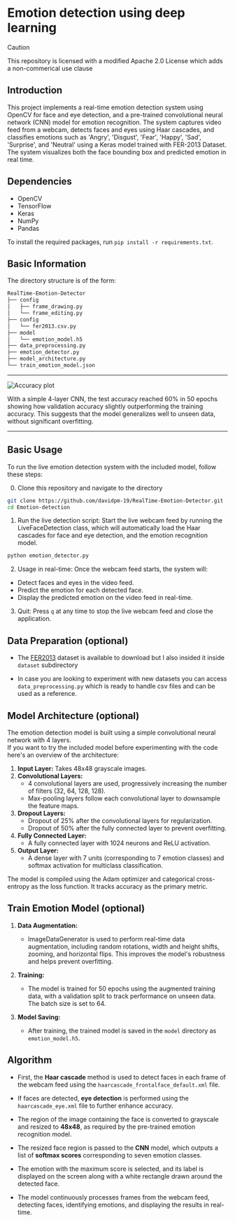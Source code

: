 # Emotion detection using deep learning

> [!CAUTION]
> This repository is licensed with a modified Apache 2.0 License which adds a non-commerical use clause

## Introduction

This project implements a real-time emotion detection system using OpenCV for face and eye detection, and a pre-trained convolutional neural network (CNN) model for emotion recognition. The system captures video feed from a webcam, detects faces and eyes using Haar cascades, and classifies emotions such as 'Angry', 'Disgust', 'Fear', 'Happy', 'Sad', 'Surprise', and 'Neutral' using a Keras model trained with FER-2013 Dataset. The system visualizes both the face bounding box and predicted emotion in real time.
## Dependencies

* OpenCV
* TensorFlow
* Keras
* NumPy
* Pandas

To install the required packages, run `pip install -r requirements.txt`.

## Basic Information

The directory structure is of the form: 

```md
RealTime-Emotion-Detector
├── config
│   ├── frame_drawing.py
│   └── frame_editing.py
├── config
│   └── fer2013.csv.py
├── model
│   └── emotion_model.h5
├── data_preprocessing.py
├── emotion_detector.py
├── model_architecture.py
└── train_emotion_model.json
```
---
![Accuracy plot](https://githubreadme.s3.eu-north-1.amazonaws.com/trainGraph.png)

With a simple 4-layer CNN, the test accuracy reached 60% in 50 epochs showing how validation accuracy slightly outperforming the training accuracy. This suggests that the model generalizes well to unseen data, without significant overfitting.

---


## Basic Usage

To run the live emotion detection system with the included model, follow these steps:

0. Clone this repository and navigate to the directory
```bash
git clone https://github.com/davidpm-19/RealTime-Emotion-Detector.git
cd Emotion-detection
```

1. Run the live detection script: Start the live webcam feed by running the LiveFaceDetection class, which will automatically load the Haar cascades for face and eye detection, and the emotion recognition model.
```bash
python emotion_detector.py
```

2. Usage in real-time: Once the webcam feed starts, the system will:

* Detect faces and eyes in the video feed.
* Predict the emotion for each detected face.
* Display the predicted emotion on the video feed in real-time.

3. Quit: Press `q` at any time to stop the live webcam feed and close the application.


## Data Preparation (optional)

* The [FER2013](https://www.kaggle.com/datasets/msambare/fer2013) dataset is available to download but I also insided it inside `dataset` subdirectory

* In case you are looking to experiment with new datasets you can access `data_preprocessing.py` which is ready to handle csv files and can be used as a reference.

## Model Architecture (optional)

The emotion detection model is built using a simple convolutional neural network with 4 layers.<br>
If you want to try the included model before experimenting with the code here's an overview of the architecture:

1. **Input Layer:** Takes 48x48 grayscale images.
2. **Convolutional Layers:** 
    - 4 convolutional layers are used, progressively increasing the number of filters (32, 64, 128, 128).
    - Max-pooling layers follow each convolutional layer to downsample the feature maps.
3. **Dropout Layers:**
    - Dropout of 25% after the convolutional layers for regularization.
    - Dropout of 50% after the fully connected layer to prevent overfitting.
4. **Fully Connected Layer:**
    - A fully connected layer with 1024 neurons and ReLU activation.
5. **Output Layer:**
    - A dense layer with 7 units (corresponding to 7 emotion classes) and softmax activation for multiclass classification.

The model is compiled using the Adam optimizer and categorical cross-entropy as the loss function. It tracks accuracy as the primary metric.

## Train Emotion Model (optional)

1. **Data Augmentation:**
    - ImageDataGenerator is used to perform real-time data augmentation, including random rotations, width and height shifts, zooming, and horizontal flips. This improves the model's robustness and helps prevent overfitting.
    
2. **Training:**
    - The model is trained for 50 epochs using the augmented training data, with a validation split to track performance on unseen data. The batch size is set to 64.

3. **Model Saving:**
    - After training, the trained model is saved in the `model` directory as `emotion_model.h5`.

## Algorithm

* First, the **Haar cascade** method is used to detect faces in each frame of the webcam feed using the `haarcascade_frontalface_default.xml` file.
  
* If faces are detected, **eye detection** is performed using the `haarcascade_eye.xml` file to further enhance accuracy.
  
* The region of the image containing the face is converted to grayscale and resized to **48x48**, as required by the pre-trained emotion recognition model.

* The resized face region is passed to the **CNN** model, which outputs a list of **softmax scores** corresponding to seven emotion classes.

* The emotion with the maximum score is selected, and its label is displayed on the screen along with a white rectangle drawn around the detected face.

* The model continuously processes frames from the webcam feed, detecting faces, identifying emotions, and displaying the results in real-time.

